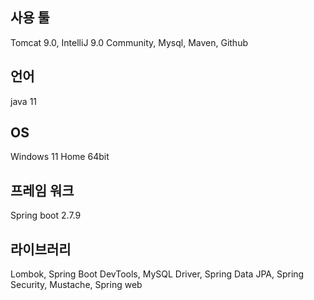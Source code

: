 ## 사용 툴

 Tomcat 9.0, IntelliJ 9.0 Community, Mysql, Maven, Github

## 언어

java 11

## OS

Windows 11 Home 64bit

## 프레임 워크

Spring boot 2.7.9

## 라이브러리

Lombok, Spring Boot DevTools, MySQL Driver, Spring Data JPA, Spring Security, Mustache, Spring web
